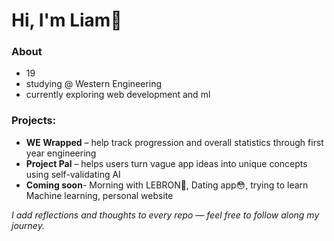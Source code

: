 # Hi, I'm Liam👋
### About 
- 19 
- studying @ Western Engineering
- currently exploring web development and ml

### Projects:
- **WE Wrapped** – help track progression and overall statistics through first year engineering 
- **Project Pal** – helps users turn vague app ideas into unique concepts using self-validating AI
- **Coming soon**- Morning with LEBRON👑, Dating app😳, trying to learn Machine learning, personal website
  
*I add reflections and thoughts to every repo — feel free to follow along my journey.*
